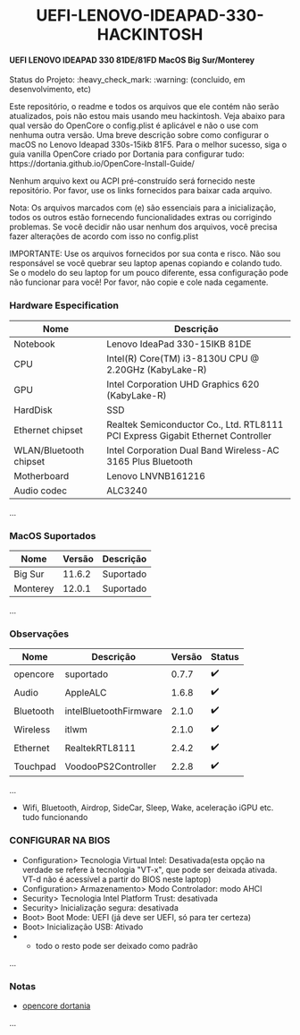 <h1 align="center"> UEFI-LENOVO-IDEAPAD-330-HACKINTOSH </h1>
<h4>UEFI LENOVO IDEAPAD 330 81DE/81FD MacOS Big Sur/Monterey</h4>
Status do Projeto: :heavy_check_mark: :warning: (concluido, em desenvolvimento, etc)

<p>
  Este repositório, o readme e todos os arquivos que ele contém não serão atualizados, pois não estou mais usando meu hackintosh. Veja abaixo para qual versão do OpenCore o config.plist é aplicável e não o use com nenhuma outra versão.
Uma breve descrição sobre como configurar o macOS no Lenovo Ideapad 330s-15ikb 81F5.
Para o melhor sucesso, siga o guia vanilla OpenCore criado por Dortania para configurar tudo: https://dortania.github.io/OpenCore-Install-Guide/

Nenhum arquivo kext ou ACPI pré-construído será fornecido neste repositório. Por favor, use os links fornecidos para baixar cada arquivo.

Nota: Os arquivos marcados com (e) são essenciais para a inicialização, todos os outros estão fornecendo funcionalidades extras ou corrigindo problemas. Se você decidir não usar nenhum dos arquivos, você precisa fazer alterações de acordo com isso no config.plist

IMPORTANTE: Use os arquivos fornecidos por sua conta e risco. Não sou responsável se você quebrar seu laptop apenas copiando e colando tudo. Se o modelo do seu laptop for um pouco diferente, essa configuração pode não funcionar para você! Por favor, não copie e cole nada cegamente.
</p>
<h3 aling="left"> Hardware Especification </h3>

|Nome|Descrição|
| -------- |-------- |
|Notebook|Lenovo IdeaPad 330-15IKB 81DE|
|CPU|Intel(R) Core(TM) i3-8130U CPU @ 2.20GHz (KabyLake-R)|
|GPU|Intel Corporation UHD Graphics 620 (KabyLake-R)|
|HardDisk|SSD|
|Ethernet chipset|Realtek Semiconductor Co., Ltd. RTL8111 PCI Express Gigabit Ethernet Controller|
|WLAN/Bluetooth chipset|Intel Corporation Dual Band Wireless-AC 3165 Plus Bluetooth|
|Motherboard|Lenovo LNVNB161216|
|Audio codec|ALC3240|
... 

<h3 aling="left"> MacOS Suportados </h3>

|Nome|Versão|Descrição|
| -------- |-------- |-------- |
|Big Sur|11.6.2|Suportado|
|Monterey|12.0.1|Suportado|
... 

<h3 aling="left"> Observações </h3>

|Nome|Descrição|Versão|Status|
| -------- |-------- |-------- |-------- |
|opencore|suportado|0.7.7|:heavy_check_mark:|
|Audio|AppleALC|1.6.8|:heavy_check_mark:|
|Bluetooth|intelBluetoothFirmware|2.1.0|:heavy_check_mark:|
|Wireless|itlwm|2.1.0|:heavy_check_mark:|
|Ethernet|RealtekRTL8111|2.4.2|:heavy_check_mark:|
|Touchpad|VoodooPS2Controller|2.2.8|:heavy_check_mark:|
... 
- Wifi, Bluetooth, Airdrop, SideCar, Sleep, Wake, aceleração iGPU etc. tudo funcionando

<h3 aling="left">CONFIGURAR NA BIOS </h3>

- Configuration> Tecnologia Virtual Intel: Desativada(esta opção na verdade se refere à tecnologia "VT-x", que pode ser deixada ativada. VT-d não é acessível a partir do BIOS neste laptop)
- Configuration> Armazenamento> Modo Controlador: modo AHCI
- Security> Tecnologia Intel Platform Trust: desativada
- Security> Inicialização segura: desativada
- Boot> Boot Mode: UEFI (já deve ser UEFI, só para ter certeza)
- Boot> Inicialização USB: Ativado
- - todo o resto pode ser deixado como padrão

...
<h3 aling="left"> Notas </h3>

- [opencore dortania](http://dortania.github.io/)

...
